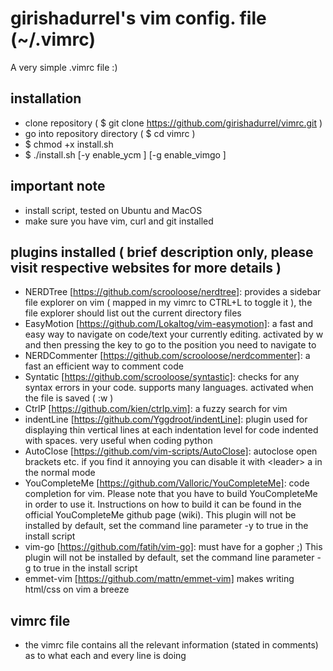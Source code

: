 # girishadurrel's vim config. file (~/.vimrc)

A very simple .vimrc file :)

installation
------------

* clone repository ( $ git clone https://github.com/girishadurrel/vimrc.git )
* go into repository directory ( $ cd vimrc )
* $ chmod +x install.sh
* $ ./install.sh [-y enable_ycm ] [-g enable_vimgo ]

important note
--------------

* install script, tested on Ubuntu and MacOS
* make sure you have vim, curl and git installed

plugins installed ( brief description only, please visit respective websites for more details )
------------------

* NERDTree [https://github.com/scrooloose/nerdtree]: provides a sidebar file explorer on vim ( mapped in my vimrc to CTRL+L to toggle it ), the file explorer should list out the current directory files
* EasyMotion [https://github.com/Lokaltog/vim-easymotion]: a fast and easy way to navigate on code/text your currently editing. activated by <leader><leader>w and then pressing the key to go to the position you need to navigate to
* NERDCommenter [https://github.com/scrooloose/nerdcommenter]: a fast an efficient way to comment code
* Syntatic [https://github.com/scrooloose/syntastic]: checks for any syntax errors in your code. supports many languages. activated when the file is saved ( <esc> :w <cr> )
* CtrlP [https://github.com/kien/ctrlp.vim]: a fuzzy search for vim
* indentLine [https://github.com/Yggdroot/indentLine]: plugin used for displaying thin vertical lines at each indentation level for code indented with spaces. very useful when coding python
* AutoClose [https://github.com/vim-scripts/AutoClose]: autoclose open brackets etc. if you find it annoying you can disable it with &lt;leader&gt; a in the normal mode
* YouCompleteMe [https://github.com/Valloric/YouCompleteMe]: code completion for vim. Please note that you have to build YouCompleteMe in order to use it. Instructions on how to build it can be found in the official YouCompleteMe github page (wiki). This plugin will not be installed by default, set the command line parameter -y to true in the install script
* vim-go [https://github.com/fatih/vim-go]: must have for a gopher ;) This plugin will not be installed by default, set the command line parameter -g to true in the install script
* emmet-vim [https://github.com/mattn/emmet-vim] makes writing html/css on vim a breeze

vimrc file
----------
* the vimrc file contains all the relevant information (stated in comments) as to what each and every line is doing
